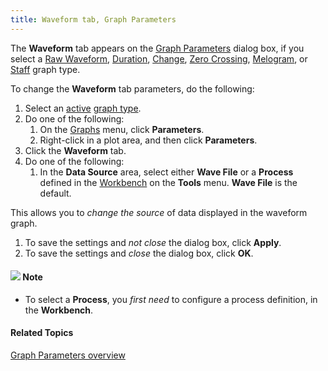 ```yaml
---
title: Waveform tab, Graph Parameters
---
```


The **Waveform** tab appears on the [Graph Parameters](overview) dialog box, if you select a [Raw Waveform](../types/raw-waveform), [Duration](../types/duration), [Change](../types/change), [Zero Crossing](../types/zero-crossing), [Melogram](../types/music/melogram), or [Staff](../types/music/staff) graph type.

To change the **Waveform** tab parameters, do the following:

1. Select an [active](../active-graph) [graph type](../types/overview).
1. Do one of the following:
   1. On the [Graphs](../overview) menu, click **Parameters**.
   1. Right-click in a plot area, and then click **Parameters**.
1. Click the **Waveform** tab.
1. Do one of the following:
   1. In the **Data Source** area, select either **Wave File** or a **Process** defined in the [Workbench](../../tools/workbench) on the **Tools** menu. **Wave File** is the default.

This allows you to *change the source* of data displayed in the waveform graph.

1. To save the settings and *not close* the dialog box, click **Apply**.
1. To save the settings and *close* the dialog box, click **OK**.

#### ![](../../../../images/001.png) **Note**
- To select a **Process**, you *first need* to configure a process definition, in the **Workbench**.

#### **Related Topics**
[Graph Parameters overview](overview)
